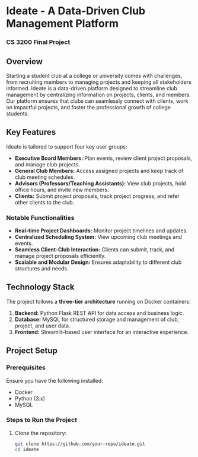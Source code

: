 # Ideate - A Data-Driven Club Management Platform
### CS 3200 Final Project

## Overview
Starting a student club at a college or university comes with challenges, from recruiting members to managing projects and keeping all stakeholders informed. Ideate is a data-driven platform designed to streamline club management by centralizing information on projects, clients, and members. Our platform ensures that clubs can seamlessly connect with clients, work on impactful projects, and foster the professional growth of college students.

## Key Features
Ideate is tailored to support four key user groups:
- **Executive Board Members:** Plan events, review client project proposals, and manage club projects.
- **General Club Members:** Access assigned projects and keep track of club meeting schedules.
- **Advisors (Professors/Teaching Assistants):** View club projects, hold office hours, and invite new members.
- **Clients:** Submit project proposals, track project progress, and refer other clients to the club.

### Notable Functionalities
- **Real-time Project Dashboards:** Monitor project timelines and updates.
- **Centralized Scheduling System:** View upcoming club meetings and events.
- **Seamless Client-Club Interaction:** Clients can submit, track, and manage project proposals efficiently.
- **Scalable and Modular Design:** Ensures adaptability to different club structures and needs.

## Technology Stack
The project follows a **three-tier architecture** running on Docker containers:
1. **Backend:** Python Flask REST API for data access and business logic.
2. **Database:** MySQL for structured storage and management of club, project, and user data.
3. **Frontend:** Streamlit-based user interface for an interactive experience.

## Project Setup
### Prerequisites
Ensure you have the following installed:
- Docker
- Python (3.x)
- MySQL

### Steps to Run the Project
1. Clone the repository:
   ```bash
   git clone https://github.com/your-repo/ideate.git
   cd ideate
